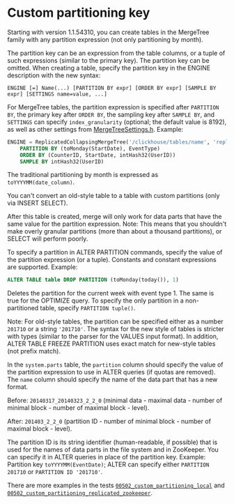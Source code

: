 <a name="table_engines-custom_partitioning_key"></a>

# Custom partitioning key

Starting with version 1.1.54310, you can create tables in the MergeTree family with any partition expression (not only partitioning by month).

The partition key can be an expression from the table columns, or a tuple of such expressions (similar to the primary key). The partition key can be omitted. When creating a table, specify the partition key in the ENGINE description with the new syntax:

```
ENGINE [=] Name(...) [PARTITION BY expr] [ORDER BY expr] [SAMPLE BY expr] [SETTINGS name=value, ...]
```

For MergeTree tables, the partition expression is specified after `PARTITION BY`, the primary key after `ORDER BY`, the sampling key after `SAMPLE BY`, and `SETTINGS` can specify `index_granularity` (optional; the default value is 8192), as well as other settings from [MergeTreeSettings.h](https://github.com/yandex/ClickHouse/blob/master/dbms/src/Storages/MergeTree/MergeTreeSettings.h). Example:

```sql
ENGINE = ReplicatedCollapsingMergeTree('/clickhouse/tables/name', 'replica1', Sign)
    PARTITION BY (toMonday(StartDate), EventType)
    ORDER BY (CounterID, StartDate, intHash32(UserID))
    SAMPLE BY intHash32(UserID)
```

The traditional partitioning by month is expressed as `toYYYYMM(date_column)`.

You can't convert an old-style table to a table with custom partitions (only via INSERT SELECT).

After this table is created, merge will only work for data parts that have the same value for the partition expression. Note: This means that you shouldn't make overly granular partitions (more than about a thousand partitions), or SELECT will perform poorly.

To specify a partition in ALTER PARTITION commands, specify the value of the partition expression (or a tuple). Constants and constant expressions are supported. Example:

```sql
ALTER TABLE table DROP PARTITION (toMonday(today()), 1)
```

Deletes the partition for the current week with event type 1. The same is true for the OPTIMIZE query. To specify the only partition in a non-partitioned table, specify `PARTITION tuple()`.

Note: For old-style tables, the partition can be specified either as a number `201710` or a string `'201710'`. The syntax for the new style of tables is stricter with types (similar to the parser for the VALUES input format). In addition, ALTER TABLE FREEZE PARTITION uses exact match for new-style tables (not prefix match).

In the `system.parts` table, the `partition` column should specify the value of the partition expression to use in ALTER queries (if quotas are removed). The `name` column should specify the name of the data part that has a new format.

Before: `20140317_20140323_2_2_0` (minimal data - maximal data - number of minimal block - number of maximal block - level).

After: `201403_2_2_0` (partition ID - number of minimal block - number of maximal block - level).

The partition ID is its string identifier (human-readable, if possible) that is used for the names of data parts in the file system and in ZooKeeper. You can specify it in ALTER queries in place of the partition key. Example: Partition key `toYYYYMM(EventDate)`; ALTER can specify either `PARTITION 201710` or `PARTITION ID '201710'`.

There are more examples in the tests [`00502_custom_partitioning_local`](https://github.com/yandex/ClickHouse/blob/master/dbms/tests/queries/0_stateless/00502_custom_partitioning_local.sql) and [`00502_custom_partitioning_replicated_zookeeper`](https://github.com/yandex/ClickHouse/blob/master/dbms/tests/queries/0_stateless/00502_custom_partitioning_replicated_zookeeper.sql).

